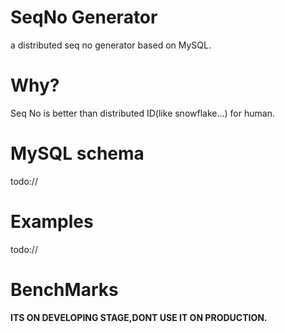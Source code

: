 # SeqNo Generator

a distributed seq no generator based on MySQL.

# Why?

Seq No is better than distributed ID(like snowflake...) for human.

# MySQL schema

todo://

# Examples

todo://   

# BenchMarks


**ITS ON DEVELOPING STAGE,DONT USE IT ON PRODUCTION.**

